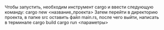 Чтобы запустить, необходим инструмент cargo и ввести следующую команду:
cargo new <название_проекта>
Затем перейти в директорию проекта, в папке src оставить файл main.rs, после чего выйти, написать в терминале cargo build cargo run <параметры>
